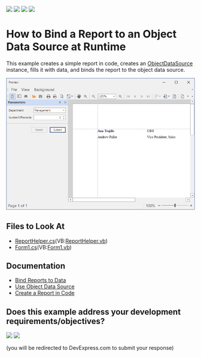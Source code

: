 <!-- default badges list -->
![](https://img.shields.io/endpoint?url=https://codecentral.devexpress.com/api/v1/VersionRange/128598631/23.1.3%2B)
[![](https://img.shields.io/badge/Open_in_DevExpress_Support_Center-FF7200?style=flat-square&logo=DevExpress&logoColor=white)](https://supportcenter.devexpress.com/ticket/details/T615761)
[![](https://img.shields.io/badge/📖_How_to_use_DevExpress_Examples-e9f6fc?style=flat-square)](https://docs.devexpress.com/GeneralInformation/403183)
[![](https://img.shields.io/badge/💬_Leave_Feedback-feecdd?style=flat-square)](#does-this-example-address-your-development-requirementsobjectives)
<!-- default badges end -->
# How to Bind a Report to an Object Data Source at Runtime

This example creates a simple report in code, creates an [ObjectDataSource](https://docs.devexpress.com/CoreLibraries/DevExpress.DataAccess.ObjectBinding.ObjectDataSource) instance, fills it with data, and binds the report to the object data source.

![Report Bound to Object Data Source](Images/screenshot.png)

## Files to Look At

* [ReportHelper.cs](CS/WindowsFormsApp1/ReportHelper.cs)(VB:[ReportHelper.vb](VB/WindowsFormsApp1/ReportHelper.vb))
* [Form1.cs](CS/WindowsFormsApp1/Form1.cs)(VB:[Form1.vb](VB/WindowsFormsApp1/Form1.vb))

## Documentation

- [Bind Reports to Data](https://docs.devexpress.com/XtraReports/15034/detailed-guide-to-devexpress-reporting/bind-reports-to-data)
- [Use Object Data Source](https://docs.devexpress.com/CoreLibraries/403658/devexpress-data-library/data-sources/use-object-data-source)
- [Create a Report in Code](https://docs.devexpress.com/XtraReports/115726/detailed-guide-to-devexpress-reporting/reporting-api/create-reports-in-code)





<!-- feedback -->
## Does this example address your development requirements/objectives?

[<img src="https://www.devexpress.com/support/examples/i/yes-button.svg"/>](https://www.devexpress.com/support/examples/survey.xml?utm_source=github&utm_campaign=reporting-winforms-bind-object-data-source-runtime&~~~was_helpful=yes) [<img src="https://www.devexpress.com/support/examples/i/no-button.svg"/>](https://www.devexpress.com/support/examples/survey.xml?utm_source=github&utm_campaign=reporting-winforms-bind-object-data-source-runtime&~~~was_helpful=no)

(you will be redirected to DevExpress.com to submit your response)
<!-- feedback end -->
